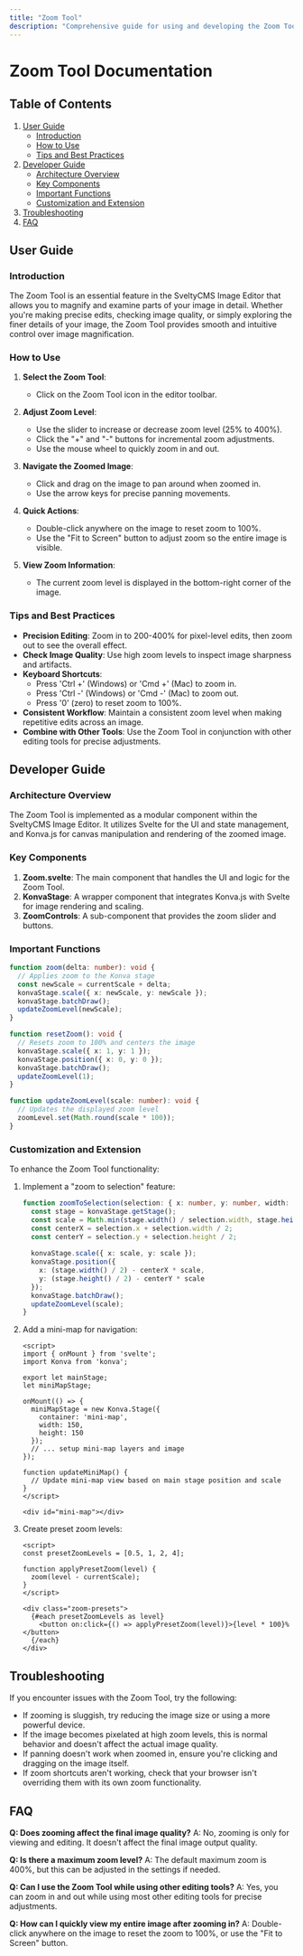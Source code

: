 ```yaml
---
title: "Zoom Tool"
description: "Comprehensive guide for using and developing the Zoom Tool in SveltyCMS Image Editor"
---
```


# Zoom Tool Documentation

## Table of Contents

1. [User Guide](#user-guide)
   - [Introduction](#introduction)
   - [How to Use](#how-to-use)
   - [Tips and Best Practices](#tips-and-best-practices)
2. [Developer Guide](#developer-guide)
   - [Architecture Overview](#architecture-overview)
   - [Key Components](#key-components)
   - [Important Functions](#important-functions)
   - [Customization and Extension](#customization-and-extension)
3. [Troubleshooting](#troubleshooting)
4. [FAQ](#faq)

## User Guide

### Introduction

The Zoom Tool is an essential feature in the SveltyCMS Image Editor that allows you to magnify and examine parts of your image in detail. Whether you're making precise edits, checking image quality, or simply exploring the finer details of your image, the Zoom Tool provides smooth and intuitive control over image magnification.

### How to Use

1. **Select the Zoom Tool**: 
   - Click on the Zoom Tool icon in the editor toolbar.

2. **Adjust Zoom Level**:
   - Use the slider to increase or decrease zoom level (25% to 400%).
   - Click the "+" and "-" buttons for incremental zoom adjustments.
   - Use the mouse wheel to quickly zoom in and out.

3. **Navigate the Zoomed Image**:
   - Click and drag on the image to pan around when zoomed in.
   - Use the arrow keys for precise panning movements.

4. **Quick Actions**:
   - Double-click anywhere on the image to reset zoom to 100%.
   - Use the "Fit to Screen" button to adjust zoom so the entire image is visible.

5. **View Zoom Information**:
   - The current zoom level is displayed in the bottom-right corner of the image.

### Tips and Best Practices

- **Precision Editing**: Zoom in to 200-400% for pixel-level edits, then zoom out to see the overall effect.
- **Check Image Quality**: Use high zoom levels to inspect image sharpness and artifacts.
- **Keyboard Shortcuts**:
  - Press 'Ctrl +' (Windows) or 'Cmd +' (Mac) to zoom in.
  - Press 'Ctrl -' (Windows) or 'Cmd -' (Mac) to zoom out.
  - Press '0' (zero) to reset zoom to 100%.
- **Consistent Workflow**: Maintain a consistent zoom level when making repetitive edits across an image.
- **Combine with Other Tools**: Use the Zoom Tool in conjunction with other editing tools for precise adjustments.

## Developer Guide

### Architecture Overview

The Zoom Tool is implemented as a modular component within the SveltyCMS Image Editor. It utilizes Svelte for the UI and state management, and Konva.js for canvas manipulation and rendering of the zoomed image.

### Key Components

1. **Zoom.svelte**: The main component that handles the UI and logic for the Zoom Tool.
2. **KonvaStage**: A wrapper component that integrates Konva.js with Svelte for image rendering and scaling.
3. **ZoomControls**: A sub-component that provides the zoom slider and buttons.

### Important Functions

```typescript
function zoom(delta: number): void {
  // Applies zoom to the Konva stage
  const newScale = currentScale + delta;
  konvaStage.scale({ x: newScale, y: newScale });
  konvaStage.batchDraw();
  updateZoomLevel(newScale);
}

function resetZoom(): void {
  // Resets zoom to 100% and centers the image
  konvaStage.scale({ x: 1, y: 1 });
  konvaStage.position({ x: 0, y: 0 });
  konvaStage.batchDraw();
  updateZoomLevel(1);
}

function updateZoomLevel(scale: number): void {
  // Updates the displayed zoom level
  zoomLevel.set(Math.round(scale * 100));
}
```

### Customization and Extension

To enhance the Zoom Tool functionality:

1. Implement a "zoom to selection" feature:
   ```typescript
   function zoomToSelection(selection: { x: number, y: number, width: number, height: number }): void {
     const stage = konvaStage.getStage();
     const scale = Math.min(stage.width() / selection.width, stage.height() / selection.height);
     const centerX = selection.x + selection.width / 2;
     const centerY = selection.y + selection.height / 2;
     
     konvaStage.scale({ x: scale, y: scale });
     konvaStage.position({
       x: (stage.width() / 2) - centerX * scale,
       y: (stage.height() / 2) - centerY * scale
     });
     konvaStage.batchDraw();
     updateZoomLevel(scale);
   }
   ```

2. Add a mini-map for navigation:
   ```svelte
   <script>
   import { onMount } from 'svelte';
   import Konva from 'konva';

   export let mainStage;
   let miniMapStage;

   onMount(() => {
     miniMapStage = new Konva.Stage({
       container: 'mini-map',
       width: 150,
       height: 150
     });
     // ... setup mini-map layers and image
   });

   function updateMiniMap() {
     // Update mini-map view based on main stage position and scale
   }
   </script>

   <div id="mini-map"></div>
   ```

3. Create preset zoom levels:
   ```svelte
   <script>
   const presetZoomLevels = [0.5, 1, 2, 4];
   
   function applyPresetZoom(level) {
     zoom(level - currentScale);
   }
   </script>

   <div class="zoom-presets">
     {#each presetZoomLevels as level}
       <button on:click={() => applyPresetZoom(level)}>{level * 100}%</button>
     {/each}
   </div>
   ```

## Troubleshooting

If you encounter issues with the Zoom Tool, try the following:

- If zooming is sluggish, try reducing the image size or using a more powerful device.
- If the image becomes pixelated at high zoom levels, this is normal behavior and doesn't affect the actual image quality.
- If panning doesn't work when zoomed in, ensure you're clicking and dragging on the image itself.
- If zoom shortcuts aren't working, check that your browser isn't overriding them with its own zoom functionality.

## FAQ

**Q: Does zooming affect the final image quality?**
A: No, zooming is only for viewing and editing. It doesn't affect the final image output quality.

**Q: Is there a maximum zoom level?**
A: The default maximum zoom is 400%, but this can be adjusted in the settings if needed.

**Q: Can I use the Zoom Tool while using other editing tools?**
A: Yes, you can zoom in and out while using most other editing tools for precise adjustments.

**Q: How can I quickly view my entire image after zooming in?**
A: Double-click anywhere on the image to reset the zoom to 100%, or use the "Fit to Screen" button.
